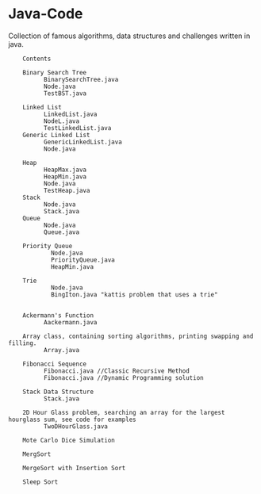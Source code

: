 # Java-Code
Collection of famous algorithms, data structures and challenges written in java. 


        Contents 
        
        Binary Search Tree
              BinarySearchTree.java
              Node.java
              TestBST.java
              
        Linked List 
              LinkedList.java
              NodeL.java
              TestLinkedList.java
        Generic Linked List
              GenericLinkedList.java
              Node.java
              
        Heap
              HeapMax.java
              HeapMin.java
              Node.java
              TestHeap.java
        Stack
              Node.java
              Stack.java
        Queue
              Node.java
              Queue.java
              
        Priority Queue
                Node.java
                PriorityQueue.java
                HeapMin.java
                
        Trie
                Node.java
                BingIton.java "kattis problem that uses a trie"
        
              
        Ackermann's Function
              Aackermann.java
              
        Array class, containing sorting algorithms, printing swapping and filling. 
              Array.java
              
        Fibonacci Sequence
              Fibonacci.java //Classic Recursive Method
              Fibonacci.java //Dynamic Programming solution 
              
        Stack Data Structure 
              Stack.java
              
        2D Hour Glass problem, searching an array for the largest hourglass sum, see code for examples 
              TwoDHourGlass.java 
              
        Mote Carlo Dice Simulation 
        
        MergSort
        
        MergeSort with Insertion Sort
        
        Sleep Sort
